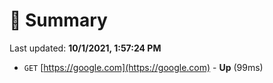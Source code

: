 # 📖 Summary
Last updated: **10/1/2021, 1:57:24 PM**

- `GET` [https://google.com](https://google.com) - **Up** (99ms)
